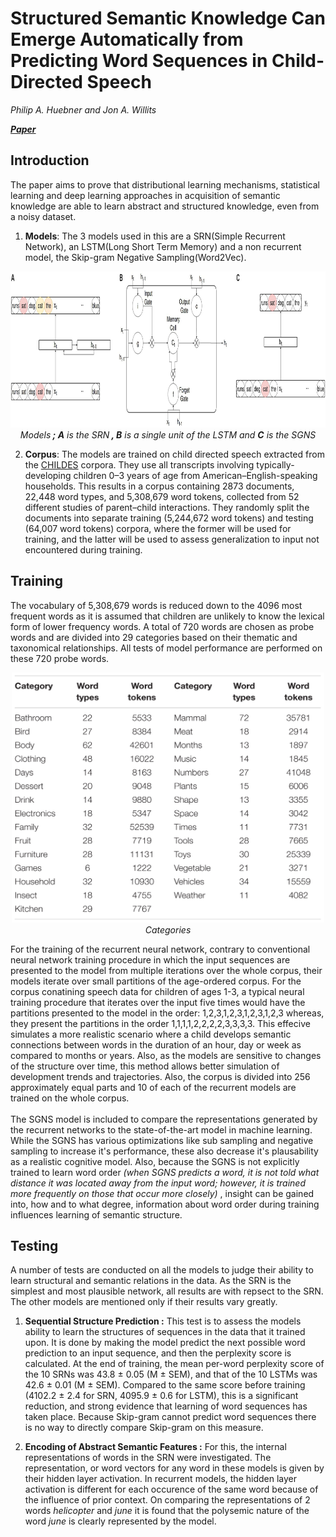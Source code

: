 # Structured Semantic Knowledge Can Emerge Automatically from Predicting Word Sequences in Child-Directed Speech
*Philip A. Huebner and Jon A. Willits*

***[Paper](https://doi.org/10.3389/fpsyg.2018.00133)***

## Introduction
The paper aims to prove that distributional learning mechanisms, statistical learning and deep learning approaches in acquisition of semantic knowledge are able to learn abstract and structured knowledge, even from a noisy dataset. 
1. **Models**: The 3 models used in this are a SRN(Simple Recurrent Network), an LSTM(Long Short Term Memory) and a non recurrent model, the Skip-gram Negative Sampling(Word2Vec).
<p align="center"><img id="Categories" src="./pictures/semantic-structure-models.jpg" width=1200 height=250><br><i>Models<b> ; A</b> is the SRN<b> , B</b> is a single unit of the LSTM and <b>C</b> is the SGNS</i></p>

2. **Corpus**: The models are trained on child directed speech extracted from the [CHILDES](https://childes.talkbank.org/) corpora. They use all transcripts involving typically-developing children 0–3 years of age from American–English-speaking households. This results in a corpus containing 2873 documents, 22,448 word types, and 5,308,679 word tokens, collected from 52 different studies of parent–child interactions. They randomly split the documents into separate training (5,244,672 word tokens) and testing (64,007 word tokens) corpora, where the former will be used for training, and the latter will be used to assess generalization to input not encountered during training. 

## Training
The vocabulary of 5,308,679 words is reduced down to the 4096 most frequent words as it is assumed that children are unlikely to know the lexical form of lower frequency words. A total of 720 words are chosen as probe words and are divided into 29 categories based on their thematic and taxonomical relationships. All tests of model performance are performed on these 720 probe words.
<p align="center"><img id="Categories" src="./pictures/semantic-structure-categories.jpg" width=500 height=400><br><i>Categories</i></p>

For the training of the recurrent neural network, contrary to conventional neural network training procedure in which the input sequences are presented to the model from multiple iterations over the whole corpus, their models iterate over small partitions of the age-ordered corpus. For the corpus conatining speech data for children of ages 1-3, a typical neural training procedure that iterates over the input five times would have the partitions presented to the model in the order: 1,2,3,1,2,3,1,2,3,1,2,3 whereas, they present the partitions in the order 1,1,1,1,2,2,2,2,3,3,3,3. This effecive simulates a more realistic scenario where a child develops semantic connections between words in the duration of an hour, day or week as compared to months or years. Also, as the models are sensitive to changes of the structure over time, this method allows better simulation of development trends and trajectories. Also, the corpus is divided into 256 approximately equal parts and 10 of each of the recurrent models are trained on the whole corpus.<br><br>
The SGNS model is included to compare the representations generated by the recurrent networks to the state-of-the-art model in machine learning. While the SGNS has various optimizations like sub sampling and negative sampling to increase it's performance, these also decrease it's plausability as a realistic cognitive model. Also, because the SGNS is not explicitly trained to learn word order *(when SGNS predicts a word, it is not told what distance it was located away from the input word; however, it is trained more frequently on those that occur more closely)* , insight can be gained into, how and to what degree, information about word order during training influences learning of semantic structure.

## Testing
A number of tests are conducted on all the models to judge their ability to learn structural and semantic relations in the data. As the SRN is the simplest and most plausible network, all results are with repsect to the SRN. The other models are mentioned only if their results vary greatly.
1. **Sequential Structure Prediction :** This test is to assess the models ability to learn the structures of sequences in the data that it trained upon. It is done by making the model predict the next possible word prediction to an input sequence, and then the perplexity score is calculated. At the end of training, the mean per-word perplexity score of the 10 SRNs was 43.8 ± 0.05 (M ± SEM), and that of the 10 LSTMs was 42.6 ± 0.01 (M ± SEM). Compared to the same score before training (4102.2 ± 2.4 for SRN, 4095.9 ± 0.6 for LSTM), this is a significant reduction, and strong evidence that learning of word sequences has taken place. Because Skip-gram cannot predict word sequences there is no way to directly compare Skip-gram on this measure.

2. **Encoding of Abstract Semantic Features :** For this, the internal representations of words in the SRN were investigated. The representation, or word vectors for any word in these models is given by their hidden layer activation. In recurrent models, the hidden layer activation is different for each occurence of the same word because of the influence of prior context. On comparing the representations of 2 words *helicopter* and *june* it is found that the polysemic nature of the word *june* is clearly represented by the model.
